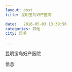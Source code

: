 ```yaml
--- 
layout: post 
title: 昆明宝岛妇产医院

date:   2016-05-03 13:39:56 
categories: 其他  
city: 昆明
  
--- 
```

   
昆明宝岛妇产医院

信息

